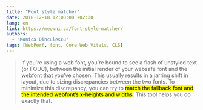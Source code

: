 ```yaml
---
title: "Font style matcher"
date: 2018-12-18 12:00:00 +02:00
lang: en
link: https://meowni.ca/font-style-matcher/
authors:
  - "Monica Dinculescu"
tags: [WebPerf, font, Core Web Vitals, CLS]
---
```


> If you're using a web font, you're bound to see a flash of unstyled text (or FOUC), between the initial render of your websafe font and the webfont that you've chosen. This usually results in a jarring shift in layout, due to sizing discrepancies between the two fonts. To minimize this discrepancy, you can try to <mark>match the fallback font and the intended webfont’s x-heights and widths</mark>. This tool helps you do exactly that.
